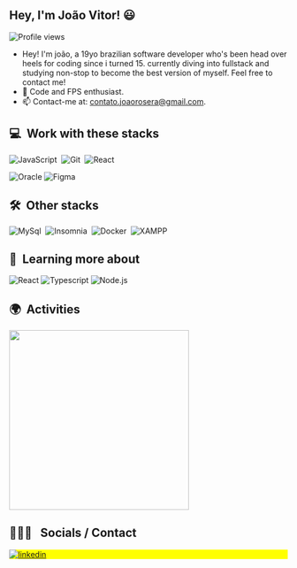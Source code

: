 ## Hey, I'm João Vitor! 😃

<p align="left"> <img src="https://komarev.com/ghpvc/?username=joaorosera&color=blue" alt="Profile views" /> </p>

- Hey! I'm joão, a 19yo brazilian software developer who's been head over heels for coding since i turned 15. currently diving into fullstack and studying non-stop to become the best version of myself. Feel free to contact me!
- 🌱 Code and FPS enthusiast.
- 📫 Contact-me at: contato.joaorosera@gmail.com.

  
## 💻 &nbsp;Work with these stacks

![JavaScript](https://img.shields.io/badge/-JavaScript-05122A?style=flat&logo=javascript)&nbsp;
![Git](https://img.shields.io/badge/-Git-05122A?style=flat&logo=git)&nbsp;
![React](https://img.shields.io/badge/-React-05122A?style=flat&logo=react)
<!-- ![Typescript](https://img.shields.io/badge/-Typescript-05122A?style=flat&logo=typescript) -->
<!-- ![Node.js](https://img.shields.io/badge/-Node.js-05122A?style=flat&logo=node.js) -->
<!-- ![PHP](https://img.shields.io/badge/-PHP-05122A?style=flat&logo=php) -->
<!-- ![Arduino](https://img.shields.io/badge/-Arduino-05122A?style=flat&logo=arduino) -->
<!-- ![Canva](https://img.shields.io/badge/-Canva-05122A?style=flat&logo=canva) -->
![Oracle](https://img.shields.io/badge/-Oracle-05122A?style=flat&logo=Oracle)
![Figma](https://img.shields.io/badge/-Figma-05122A?style=flat&logo=Figma)

## 🛠 &nbsp;Other stacks

![MySql](https://img.shields.io/badge/-MySQL-05122A?style=flat&logo=mysql)&nbsp;
![Insomnia](https://img.shields.io/badge/-Insomnia-05122A?style=flat&logo=insomnia)&nbsp;
![Docker](https://img.shields.io/badge/-Docker-05122A?style=flat&logo=docker)&nbsp;
![XAMPP](https://img.shields.io/badge/-Xampp-05122A?style=flat&logo=xampp)

## 📔 &nbsp;Learning more about

![React](https://img.shields.io/badge/-React-05122A?style=flat&logo=react)
![Typescript](https://img.shields.io/badge/-Typescript-05122A?style=flat&logo=typescript)
![Node.js](https://img.shields.io/badge/-Node.js-05122A?style=flat&logo=node.js)

## 🌍 &nbsp;Activities
<p align="left">
      <img width=325  src="https://github-readme-stats.vercel.app/api/top-langs/?username=joaorosera&hide=c%23,powershell,Mathematica,Ruby,Objective-C,Objective-C%2b%2b,Cuda&title_color=61dafb&text_color=ffffff&icon_color=61dafb&bg_color=20232a&langs_count=8&layout=compact&border_color=61dafb&hide_border=true" />
</p>

 ## 👩🏽‍💻 &nbsp; Socials / Contact

<p align="left" style="background:yellow">
  <a href="https://linkedin.com/in/joaovrosera" target="_blank">
    <img align="center" src="https://img.shields.io/badge/-joaovrosera-05122A?style=flat&logo=linkedin" alt="linkedin"/>
  </a>
</p>

